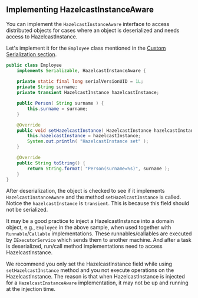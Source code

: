 


## Implementing HazelcastInstanceAware

You can implement the `HazelcastInstanceAware` interface to access distributed objects for cases where an object is deserialized and needs access to HazelcastInstance.

Let's implement it for the `Employee` class mentioned in the [Custom Serialization section](#custom-serialization).

```java
public class Employee
    implements Serializable, HazelcastInstanceAware { 
   
    private static final long serialVersionUID = 1L;
    private String surname;
    private transient HazelcastInstance hazelcastInstance;

    public Person( String surname ) { 
        this.surname = surname;
    }

    @Override
    public void setHazelcastInstance( HazelcastInstance hazelcastInstance ) {
        this.hazelcastInstance = hazelcastInstance;
        System.out.println( "HazelcastInstance set" ); 
    }

    @Override
    public String toString() {
        return String.format( "Person(surname=%s)", surname ); 
    }
}
```


After deserialization, the object is checked to see if it implements `HazelcastInstanceAware` and the method `setHazelcastInstance` is called. Notice the `hazelcastInstance` is `transient`. This is because this field should not be serialized.

It may be a good practice to inject a HazelcastInstance into a domain object, e.g., `Employee` in the above sample, when used together with `Runnable`/`Callable` implementations. These runnables/callables are executed by `IExecutorService` which sends them to another machine. And after a task is deserialized, run/call method implementations need to access HazelcastInstance.

We recommend you only set the HazelcastInstance field while using `setHazelcastInstance` method and you not execute operations on the HazelcastInstance. The reason is that when HazelcastInstance is injected for a `HazelcastInstanceAware` implementation, it may not be up and running at the injection time.




<br></br>